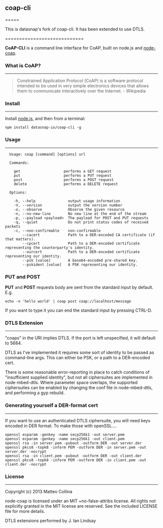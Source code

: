 ## coap-cli
=====

This is datasnap's fork of coap-cli. It has been extended to use DTLS.

============================

__CoAP-CLI__ is a command line interface for CoAP, built on node.js and
[node-coap](http://github.com/datasnap-io/node-coap).

### What is CoAP?
----------------------------

> Constrained Application Protocol (CoAP) is a software protocol
intended to be used in very simple electronics devices that allows them
to communicate interactively over the Internet. -  Wikipedia

### Install
----------------------------

Install [node.js](http://nodejs.org), and then from a terminal:
```
npm install datasnap-io/coap-cli -g
```

### Usage
----------------------------

```
  Usage: coap [command] [options] url

  Commands:

    get                    performs a GET request
    put                    performs a PUT request
    post                   performs a POST request
    delete                 performs a DELETE request

  Options:

    -h, --help               output usage information
    -V, --version            output the version number
    -o, --observe            Observe the given resource
    -n, --no-new-line        No new line at the end of the stream
    -p, --payload <payload>  The payload for POST and PUT requests
    -q, --quiet              Do not print status codes of received packets
    -c, --non-confirmable    non-confirmable
        --cacert             Path to a DER-encoded CA certificate (if that matters).
        --cpcert             Path to a DER-encoded certificate representing the counterparty's identity.
        --ourcert            Path to a DER-encoded certificate representing our identity.
        --psk [value]        A base64-encoded pre-shared key.
        --pskident [value]   A PSK representing our identity.
```

### PUT and POST

__PUT__ and __POST__ requests body are sent from the standard
input by default. E.g.
```
echo -n 'hello world' | coap post coap://localhost/message
```

If you want to type it you can end the standard input by pressing
CTRL-D.


### DTLS Extension
----------------------------
"coaps" in the URI implies DTLS. If the port is left unspecified, it will default to 5684.

DTLS as I've implemented it requires some sort of identity to be passed as command-line args. This can either be PSK, or a path to a DER-encoded cert.

There is some reasonable error-reporting in place to catch conditions of "insufficient supplied identity", but not all ciphersuites are implemented in node-mbed-dtls. Where parameter space overlaps, the supported ciphersuites can be enabled by changing the conf file in node-mbed-dtls, and performing a gyp rebuild.


### Generating yourself a DER-format cert
----------------------------
If you want to use an authenticated DTLS ciphersuite, you will need keys encoded in DER format.
To make those with openSSL....

    openssl ecparam -genkey -name secp256k1 -out server.pem
    openssl ecparam -genkey -name secp256k1 -out client.pem
    openssl rsa -in server.pem -pubout -outform DER -out server.der
    openssl pkcs8 -topk8 -inform PEM -outform DER -in server.pem -out server.der -nocrypt
    openssl rsa -in client.pem -pubout -outform DER -out client.der
    openssl pkcs8 -topk8 -inform PEM -outform DER -in client.pem -out client.der -nocrypt


### License
----------------------------

Copyright (c) 2013 Matteo Collina

node-coap is licensed under an MIT +no-false-attribs license.
All rights not explicitly granted in the MIT license are reserved.
See the included LICENSE file for more details.


DTLS extensions performed by J. Ian Lindsay
